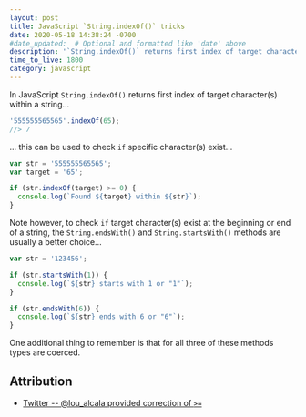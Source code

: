 ```yaml
---
layout: post
title: JavaScript `String.indexOf()` tricks
date: 2020-05-18 14:38:24 -0700
#date_updated:  # Optional and formatted like 'date' above
description: '`String.indexOf()` returns first index of target character(s) within a string'
time_to_live: 1800
category: javascript
---
```




In JavaScript `String.indexOf()` returns first index of target character(s) within a string...


```javascript
'555555565565'.indexOf(65);
//> 7
```


... this can be used to check `if` specific character(s) exist...


```javascript
var str = '555555565565';
var target = '65';

if (str.indexOf(target) >= 0) {
  console.log(`Found ${target} within ${str}`);
}
```


Note however, to check `if` target character(s) exist at the beginning or end of a string, the `String.endsWith()` and `String.startsWith()` methods are usually a better choice...


```javascript
var str = '123456';

if (str.startsWith(1)) {
  console.log(`${str} starts with 1 or "1"`);
}

if (str.endsWith(6)) {
  console.log(`${str} ends with 6 or "6"`);
}
```


One additional thing to remember is that for all three of these methods types are coerced.


## Attribution


- [Twitter -- @lou_alcala provided correction of `>=`](https://twitter.com/lou_alcala/status/1262537125695819782)
